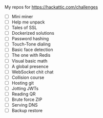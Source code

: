 My repos for https://hackattic.com/challenges

- [ ] Mini miner  
- [ ] Help me unpack  
- [ ] Tales of SSL  
- [ ] Dockerized solutions  
- [ ] Password hashing  
- [ ] Touch-Tone dialing  
- [ ] Basic face detection  
- [ ] The one with Redis  
- [ ] Visual basic math  
- [ ] A global presence  
- [ ] WebSocket chit chat  
- [ ] Collision course  
- [ ] Hosting git  
- [ ] Jotting JWTs  
- [ ] Reading QR  
- [ ] Brute force ZIP  
- [ ] Serving DNS  
- [ ] Backup restore  
